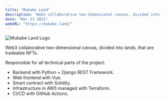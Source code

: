 ```yaml
---
title: "Mukabe Land"
description: "Web3 collaborative two-dimensional canvas, divided into lands, that are tradeable NFTs."
date: "Mar 23 2021"
webURL: "https://mukabe.land/"
---
```


![Mukabe Land Logo](/mukabe-icon-invert.png)

Web3 collaborative two-dimensional canvas, divided into lands, that are tradeable NFTs.

Responsible for all technical parts of the project:
* Backend with Python + Django REST Framework.
* Web frontend with Vue.
* Smart contract with Solidity.
* Infrastructure in AWS managed with Terraform.
* CI/CD with GitHub Actions.

